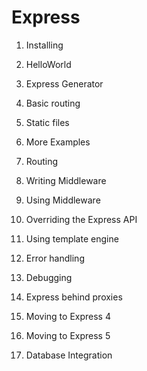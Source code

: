 # Express

1. Installing
2. HelloWorld
3. Express Generator
4. Basic routing
5. Static files
6. More Examples

7. Routing
8. Writing Middleware
9. Using Middleware
10. Overriding the Express API
11. Using template engine
12. Error handling
13. Debugging
14. Express behind proxies
15. Moving to Express 4
16. Moving to Express 5
17. Database Integration
